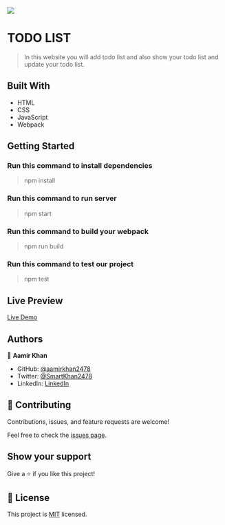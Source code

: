 ![](https://img.shields.io/badge/Microverse-blueviolet)

# TODO LIST

> In this website you will add todo list and also show your todo list and update your todo list.

## Built With

- HTML
- CSS
- JavaScript
- Webpack

## Getting Started

### Run this command to install dependencies
> npm install

### Run this command to run server
> npm start

### Run this command to build your webpack
> npm run build

### Run this command to test our project
> npm test


## Live Preview
[Live Demo](https://aamirkhan2478.github.io/todo-list.github.io/)

## Authors

👤 **Aamir Khan**

- GitHub: [@aamirkhan2478](https://github.com/aamirkhan2478)
- Twitter: [@SmartKhan2478](https://twitter.com/SmartKhan2478)
- LinkedIn: [LinkedIn](https://www.linkedin.com/in/aamir-khan-302a44237/)


## 🤝 Contributing

Contributions, issues, and feature requests are welcome!

Feel free to check the [issues page](https://github.com/aamirkhan2478/todo-list/issues).

## Show your support

Give a ⭐️ if you like this project!


## 📝 License

This project is [MIT](./LICENSE) licensed.
